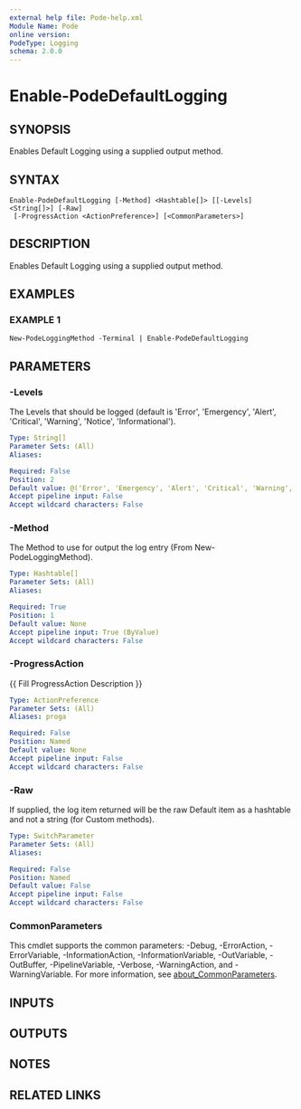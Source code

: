 ```yaml
---
external help file: Pode-help.xml
Module Name: Pode
online version:
PodeType: Logging
schema: 2.0.0
---
```


# Enable-PodeDefaultLogging

## SYNOPSIS
Enables Default Logging using a supplied output method.

## SYNTAX

```
Enable-PodeDefaultLogging [-Method] <Hashtable[]> [[-Levels] <String[]>] [-Raw]
 [-ProgressAction <ActionPreference>] [<CommonParameters>]
```

## DESCRIPTION
Enables Default Logging using a supplied output method.

## EXAMPLES

### EXAMPLE 1
```
New-PodeLoggingMethod -Terminal | Enable-PodeDefaultLogging
```

## PARAMETERS

### -Levels
The Levels that should be logged (default is 'Error', 'Emergency', 'Alert', 'Critical', 'Warning', 'Notice', 'Informational').

```yaml
Type: String[]
Parameter Sets: (All)
Aliases:

Required: False
Position: 2
Default value: @('Error', 'Emergency', 'Alert', 'Critical', 'Warning', 'Notice', 'Informational')
Accept pipeline input: False
Accept wildcard characters: False
```

### -Method
The Method to use for output the log entry (From New-PodeLoggingMethod).

```yaml
Type: Hashtable[]
Parameter Sets: (All)
Aliases:

Required: True
Position: 1
Default value: None
Accept pipeline input: True (ByValue)
Accept wildcard characters: False
```

### -ProgressAction
{{ Fill ProgressAction Description }}

```yaml
Type: ActionPreference
Parameter Sets: (All)
Aliases: proga

Required: False
Position: Named
Default value: None
Accept pipeline input: False
Accept wildcard characters: False
```

### -Raw
If supplied, the log item returned will be the raw Default item as a hashtable and not a string (for Custom methods).

```yaml
Type: SwitchParameter
Parameter Sets: (All)
Aliases:

Required: False
Position: Named
Default value: False
Accept pipeline input: False
Accept wildcard characters: False
```

### CommonParameters
This cmdlet supports the common parameters: -Debug, -ErrorAction, -ErrorVariable, -InformationAction, -InformationVariable, -OutVariable, -OutBuffer, -PipelineVariable, -Verbose, -WarningAction, and -WarningVariable. For more information, see [about_CommonParameters](http://go.microsoft.com/fwlink/?LinkID=113216).

## INPUTS

## OUTPUTS

## NOTES

## RELATED LINKS
